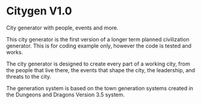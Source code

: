 # Citygen V1.0
 City generator with people, events and more. 

This city generator is the first version of a longer term planned civilization generator. This is for coding example only, however the code is tested and works. 

The city generator is designed to create every part of a working city, from the people that live there, the events that shape the city, the leadership, and threats to the city. 

The generation system is based on the town generation systems created in the Dungeons and Dragons Version 3.5 system. 